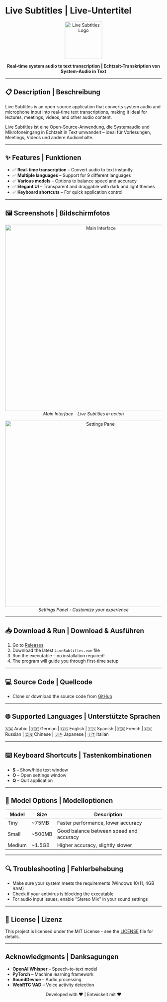 # Live Subtitles | Live-Untertitel

<p align="center">
<img src="path/to/app_icon.png" alt="Live Subtitles Logo" width="120"/>
</p>
<p align="center">
<b>Real-time system audio to text transcription | Echtzeit-Transkription von System-Audio in Text</b>
</p>

---

## 📋 Description | Beschreibung
Live Subtitles is an open-source application that converts system audio and microphone input into real-time text transcriptions, making it ideal for lectures, meetings, videos, and other audio content.

Live Subtitles ist eine Open-Source-Anwendung, die Systemaudio und Mikrofoneingang in Echtzeit in Text umwandelt – ideal für Vorlesungen, Meetings, Videos und andere Audioinhalte.

---

## ✨ Features | Funktionen
- ✅ **Real-time transcription** – Convert audio to text instantly  
- ✅ **Multiple languages** – Support for 9 different languages  
- ✅ **Various models** – Options to balance speed and accuracy  
- ✅ **Elegant UI** – Transparent and draggable with dark and light themes  
- ✅ **Keyboard shortcuts** – For quick application control  

---

## 🖼️ Screenshots | Bildschirmfotos
<p align="center">
<img src="path/to/screenshot1.png" alt="Main Interface" width="600"/>
<br><em>Main Interface - Live Subtitles in action</em>
</p>
<p align="center">
<img src="path/to/screenshot2.png" alt="Settings Panel" width="600"/>
<br><em>Settings Panel - Customize your experience</em>
</p>

---

## 📥 Download & Run | Download & Ausführen
1. Go to [Releases](#)  
2. Download the latest `LiveSubtitles.exe` file  
3. Run the executable – no installation required!  
4. The program will guide you through first-time setup  

---

## 💻 Source Code | Quellcode
- Clone or download the source code from [GitHub](#)  

---

## 🌐 Supported Languages | Unterstützte Sprachen
🇸🇦 Arabic | 🇩🇪 German | 🇬🇧 English | 🇪🇸 Spanish | 🇫🇷 French | 🇷🇺 Russian | 🇨🇳 Chinese | 🇯🇵 Japanese | 🇮🇹 Italian  

---

## ⌨️ Keyboard Shortcuts | Tastenkombinationen
- **S** – Show/hide text window  
- **O** – Open settings window  
- **Q** – Quit application  

---

## 🧠 Model Options | Modelloptionen
| Model  | Size   | Description |
|--------|--------|-------------|
| Tiny   | ~75MB  | Faster performance, lower accuracy |
| Small  | ~500MB | Good balance between speed and accuracy |
| Medium | ~1.5GB | Higher accuracy, slightly slower |

---

## 🔍 Troubleshooting | Fehlerbehebung
- Make sure your system meets the requirements (Windows 10/11, 4GB RAM)  
- Check if your antivirus is blocking the executable  
- For audio input issues, enable "Stereo Mix" in your sound settings  

---

## 📜 License | Lizenz
This project is licensed under the MIT License - see the [LICENSE](#) file for details.  

---

## Acknowledgments | Danksagungen
- **OpenAI Whisper** – Speech-to-text model  
- **PyTorch** – Machine learning framework  
- **SoundDevice** – Audio processing  
- **WebRTC VAD** – Voice activity detection  

<p align="center">
Developed with ❤️ | Entwickelt mit ❤️
</p>
